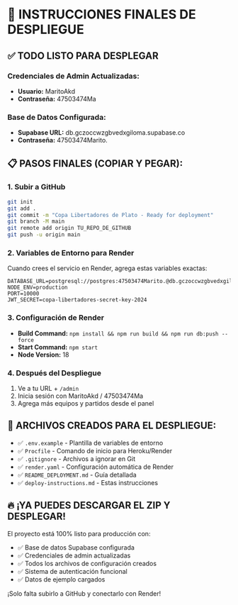 # 🚀 INSTRUCCIONES FINALES DE DESPLIEGUE

## ✅ TODO LISTO PARA DESPLEGAR

### Credenciales de Admin Actualizadas:
- **Usuario:** MaritoAkd
- **Contraseña:** 47503474Ma

### Base de Datos Configurada:
- **Supabase URL:** db.gczoccwzgbvedxgiloma.supabase.co
- **Contraseña:** 47503474Marito.

## 📋 PASOS FINALES (COPIAR Y PEGAR):

### 1. Subir a GitHub
```bash
git init
git add .
git commit -m "Copa Libertadores de Plato - Ready for deployment"
git branch -M main
git remote add origin TU_REPO_DE_GITHUB
git push -u origin main
```

### 2. Variables de Entorno para Render
Cuando crees el servicio en Render, agrega estas variables exactas:

```
DATABASE_URL=postgresql://postgres:47503474Marito.@db.gczoccwzgbvedxgiloma.supabase.co:5432/postgres
NODE_ENV=production
PORT=10000
JWT_SECRET=copa-libertadores-secret-key-2024
```

### 3. Configuración de Render
- **Build Command:** `npm install && npm run build && npm run db:push --force`
- **Start Command:** `npm start`
- **Node Version:** 18

### 4. Después del Despliegue
1. Ve a tu URL + `/admin`
2. Inicia sesión con MaritoAkd / 47503474Ma
3. Agrega más equipos y partidos desde el panel

## 🎯 ARCHIVOS CREADOS PARA EL DESPLIEGUE:
- ✅ `.env.example` - Plantilla de variables de entorno
- ✅ `Procfile` - Comando de inicio para Heroku/Render
- ✅ `.gitignore` - Archivos a ignorar en Git
- ✅ `render.yaml` - Configuración automática de Render
- ✅ `README_DEPLOYMENT.md` - Guía detallada
- ✅ `deploy-instructions.md` - Estas instrucciones

## 🔥 ¡YA PUEDES DESCARGAR EL ZIP Y DESPLEGAR!

El proyecto está 100% listo para producción con:
- ✅ Base de datos Supabase configurada
- ✅ Credenciales de admin actualizadas
- ✅ Todos los archivos de configuración creados
- ✅ Sistema de autenticación funcional
- ✅ Datos de ejemplo cargados

¡Solo falta subirlo a GitHub y conectarlo con Render!